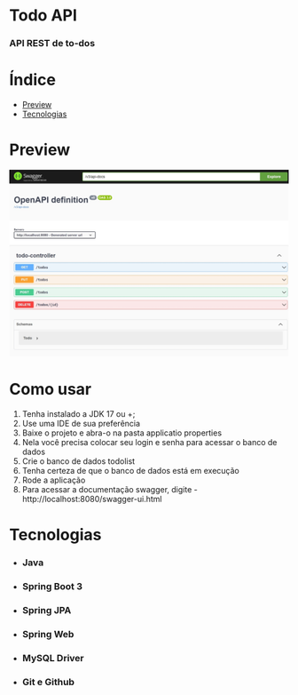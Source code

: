 # Todo API

### API REST de to-dos

Índice
=================

   * [Preview](#Preview)
   * [Tecnologias](#Tecnologias)


# Preview
![Prévia do Swagger](./img/swagger.jpeg)



# Como usar

1. Tenha instalado a JDK 17 ou +;
2. Use uma IDE de sua preferência
3. Baixe o projeto e abra-o na pasta applicatio properties
4. Nela você precisa colocar seu login e senha para acessar o banco de dados
5. Crie o banco de dados todolist
6. Tenha certeza de que o banco de dados está em execução
7. Rode a aplicação
8. Para acessar a documentação swagger, digite - http://localhost:8080/swagger-ui.html


# Tecnologias
- ### Java
- ### Spring Boot 3
- ### Spring JPA
- ### Spring Web
- ### MySQL Driver
- ### Git e Github